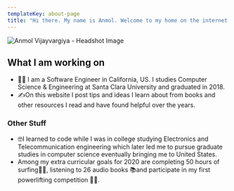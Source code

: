 ```yaml
---
templateKey: about-page
title: "Hi there. My name is Anmol. Welcome to my home on the internet \U0001F913"
---
```

![Anmol Vijayvargiya - Headshot Image](/img/IMG_1904.JPG "Anmol Vijayvargiya")

## What I am working on

* 👨‍💻 I am a Software Engineer in California, US. I studies Computer Science & Engineering at Santa Clara University and graduated in 2018.
* ✍️On this website I post tips and ideas I learn about from books and other resources I read and have found helpful over the years.



### Other Stuff

* 🤓I learned to code while I was in college studying Electronics and Telecommunication engineering which later led me to pursue graduate studies in computer science eventually bringing me to United States. 
* Among my extra curricular goals for 2020 are completing 50 hours of surfing🏄‍♂️, listening to 26 audio books 📚and participate in my first powerlifting competition 🏋️‍♂️.
